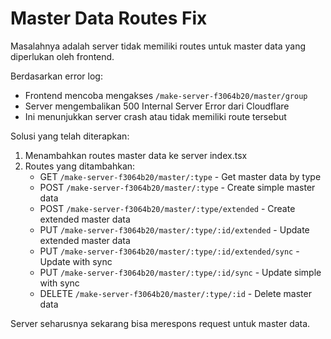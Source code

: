 # Master Data Routes Fix

Masalahnya adalah server tidak memiliki routes untuk master data yang diperlukan oleh frontend. 

Berdasarkan error log:
- Frontend mencoba mengakses `/make-server-f3064b20/master/group`
- Server mengembalikan 500 Internal Server Error dari Cloudflare
- Ini menunjukkan server crash atau tidak memiliki route tersebut

Solusi yang telah diterapkan:
1. Menambahkan routes master data ke server index.tsx
2. Routes yang ditambahkan:
   - GET `/make-server-f3064b20/master/:type` - Get master data by type
   - POST `/make-server-f3064b20/master/:type` - Create simple master data
   - POST `/make-server-f3064b20/master/:type/extended` - Create extended master data
   - PUT `/make-server-f3064b20/master/:type/:id/extended` - Update extended master data
   - PUT `/make-server-f3064b20/master/:type/:id/extended/sync` - Update with sync
   - PUT `/make-server-f3064b20/master/:type/:id/sync` - Update simple with sync
   - DELETE `/make-server-f3064b20/master/:type/:id` - Delete master data

Server seharusnya sekarang bisa merespons request untuk master data.